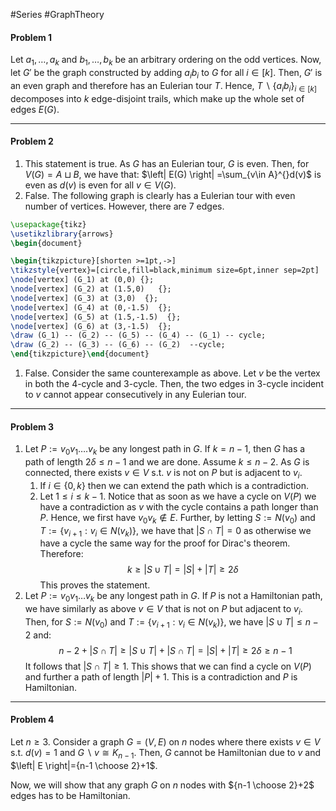 #Series #GraphTheory 

#### Problem 1
Let $a_{1},\dots,a_{k}$ and $b_{1},\dots,b_{k}$ be an arbitrary ordering on the odd vertices. Now, let $G'$ be the graph constructed by adding $a_{i}b_{i}$ to $G$ for all $i\in[k]$. Then, $G'$ is an even graph and therefore has an Eulerian tour $T$. Hence, $T \backslash \{ a_{i}b_{i} \}_{i\in[k]}$ decomposes into $k$ edge-disjoint trails, which make up the whole set of edges $E(G)$. 

---
#### Problem 2
1. This statement is true. As $G$ has an Eulerian tour, $G$ is even. Then, for $V(G)=A\sqcup B$, we have that: $\left| E(G) \right| =\sum_{v\in A}^{}d(v)$ is even as $d(v)$ is even for all $v\in V(G)$.
2. False. The following graph is clearly has a Eulerian tour with even number of vertices. However, there are 7 edges.
```tikz
\usepackage{tikz}
\usetikzlibrary{arrows}
\begin{document}

\begin{tikzpicture}[shorten >=1pt,->]
\tikzstyle{vertex}=[circle,fill=black,minimum size=6pt,inner sep=2pt]
\node[vertex] (G_1) at (0,0) {};
\node[vertex] (G_2) at (1.5,0)   {};
\node[vertex] (G_3) at (3,0)  {};
\node[vertex] (G_4) at (0,-1.5)  {};
\node[vertex] (G_5) at (1.5,-1.5)  {};
\node[vertex] (G_6) at (3,-1.5)  {};
\draw (G_1) -- (G_2) -- (G_5) -- (G_4) -- (G_1) -- cycle;
\draw (G_2) -- (G_3) -- (G_6) -- (G_2)  --cycle;
\end{tikzpicture}\end{document} 
```
1. False. Consider the same counterexample as above. Let $v$ be the vertex in both the $4$-cycle and $3$-cycle. Then, the two edges in $3$-cycle incident to $v$ cannot appear consecutively in any Eulerian tour. 

---
#### Problem 3

1. Let $P:=v_{0}v_{1}\dots.v_{k}$ be any longest path in $G$. If $k=n-1$, then $G$ has a path of length $2\delta\leq n-1$ and we are done. Assume $k\leq n-2$. As $G$ is connected, there exists $v\in V$ s.t. $v$ is not on $P$ but is adjacent to $v_{i}$. 
	1. If $i\in \{ 0,k \}$ then we can extend the path which is a contradiction. 
	2. Let $1\leq i\leq k-1$. Notice that as soon as we have a cycle on $V(P)$ we have a contradiction as $v$ with the cycle contains a path longer than $P$. Hence, we first have $v_{0}v_{k}\notin E$. Further, by letting $S:= N(v_{0})$ and $T:=\{ v_{i+1}:v_{i}\in N(v_{k}) \}$, we have that $\left| S\cap T \right|=0$ as otherwise we have a cycle the same way for the proof for Dirac's theorem. Therefore: $$k\geq \left| S\cup T \right| =\left| S \right| +\left| T \right| \geq 2\delta$$This proves the statement.
2. Let $P:= v_{0}v_{1}\dots v_{k}$ be any longest path in $G$. If $P$ is not a Hamiltonian path, we have similarly as above $v\in V$ that is not on $P$ but adjacent to $v_{i}$. Then, for $S:= N(v_{0})$ and $T:=\{ v_{i+1}:v_{i}\in N(v_{k}) \}$, we have $\left| S\cup T \right|\leq n-2$ and: $$n-2+\left| S\cap T \right| \geq \left| S\cup T \right| +\left| S\cap T \right| =\left| S \right| +\left| T \right| \geq 2\delta\geq n-1$$It follows that $\left| S\cap T \right|\geq 1$. This shows that we can find a cycle on $V(P)$ and further a path of length $\left| P \right|+1$. This is a contradiction and $P$ is Hamiltonian. 

---
#### Problem 4
Let $n\geq 3$. Consider a graph $G=(V,E)$ on $n$ nodes where there exists $v\in V$ s.t. $d(v)=1$ and $G \backslash v\cong K_{n-1}$. Then, $G$ cannot be Hamiltonian due to $v$ and $\left| E \right|={n-1 \choose 2}+1$. 

Now, we will show that any graph $G$ on $n$ nodes with ${n-1 \choose 2}+2$ edges has to be Hamiltonian. 